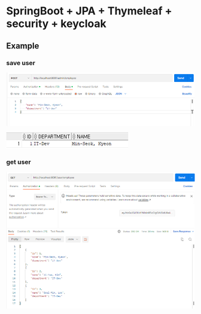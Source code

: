 # SpringBoot + JPA + Thymeleaf + security + keycloak

## Example
### save user
![img_5.png](img/img_5.png)

![img_1.png](img/img_1.png)


### get user
![img_6.png](img/img_6.png)
